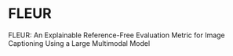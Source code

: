 # FLEUR
FLEUR: An Explainable Reference-Free Evaluation Metric for Image Captioning Using a Large Multimodal Model
